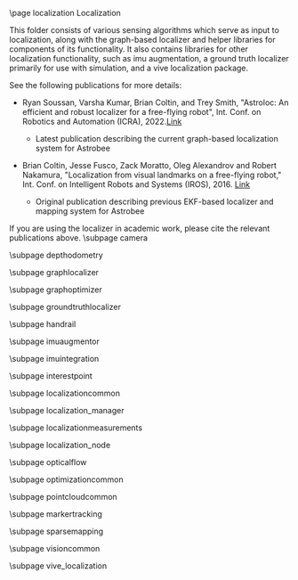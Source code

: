 \page localization Localization

This folder consists of various sensing algorithms which serve as input to localization, along with the graph-based localizer and helper libraries for components of its functionality.  It also contains libraries for other localization functionality, such as imu augmentation, a ground truth localizer primarily for use with simulation, and a vive localization package.

See the following publications for more details:
* Ryan Soussan, Varsha Kumar, Brian Coltin, and Trey Smith, "Astroloc: An efficient and robust localizer for a free-flying robot", Int. Conf. on Robotics and Automation (ICRA), 2022.[Link](https://ieeexplore.ieee.org/stamp/stamp.jsp?tp=&arnumber=9811919 "Link")
  * Latest publication describing the current graph-based localization system for Astrobee

* Brian Coltin, Jesse Fusco, Zack Moratto, Oleg Alexandrov and Robert Nakamura, "Localization from visual landmarks on a free-flying robot," Int. Conf. on Intelligent Robots and Systems (IROS), 2016. [Link](https://ieeexplore.ieee.org/stamp/stamp.jsp?tp=&arnumber=7759644 "Link")
  * Original publication describing previous EKF-based localizer and mapping system for Astrobee

If you are using the localizer in academic work, please cite the relevant publications above.
\subpage camera

\subpage depthodometry

\subpage graphlocalizer

\subpage graphoptimizer

\subpage groundtruthlocalizer

\subpage handrail

\subpage imuaugmentor
 
\subpage imuintegration

\subpage interestpoint

\subpage localizationcommon

\subpage localization_manager

\subpage localizationmeasurements

\subpage localization_node

\subpage opticalflow

\subpage optimizationcommon 

\subpage pointcloudcommon 

\subpage markertracking

\subpage sparsemapping

\subpage visioncommon 

\subpage vive_localization
